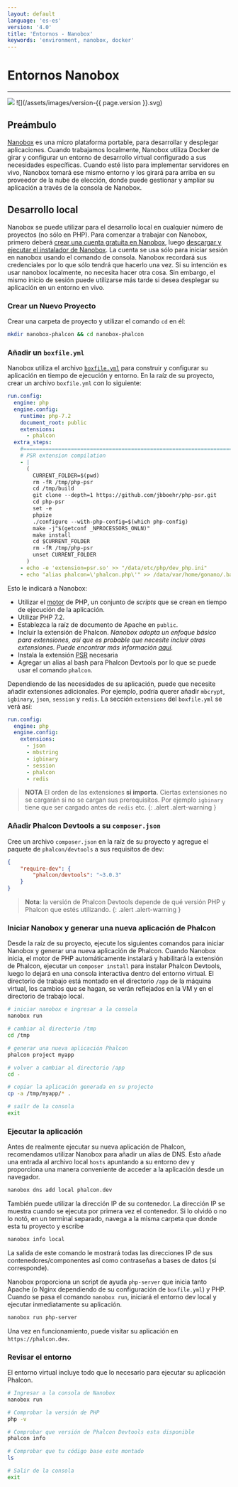 ```yaml
---
layout: default
language: 'es-es'
version: '4.0'
title: 'Entornos - Nanobox'
keywords: 'environment, nanobox, docker'
---
```


# Entornos Nanobox

* * *

![](/assets/images/document-status-stable-success.svg) ![](/assets/images/version-{{ page.version }}.svg)

## Preámbulo

[Nanobox](https://nanobox.io) es una micro plataforma portable, para desarrollar y desplegar aplicaciones. Cuando trabajamos localmente, Nanobox utiliza Docker de girar y configurar un entorno de desarrollo virtual configurado a sus necesidades específicas. Cuando esté listo para implementar servidores en vivo, Nanobox tomará ese mismo entorno y los girará para arriba en su proveedor de la nube de elección, donde puede gestionar y ampliar su aplicación a través de la consola de Nanobox.

## Desarrollo local

Nanobox se puede utilizar para el desarrollo local en cualquier número de proyectos (no sólo en PHP). Para comenzar a trabajar con Nanobox, primero deberá [crear una cuenta gratuita en Nanobox](https://dashboard.nanobox.io/users/register), luego [descargar y ejecutar el instalador de Nanobox](https://dashboard.nanobox.io/download). La cuenta se usa sólo para iniciar sesión en nanobox usando el comando de consola. Nanobox recordará sus credenciales por lo que sólo tendrá que hacerlo una vez. Si su intención es usar nanobox localmente, no necesita hacer otra cosa. Sin embargo, el mismo inicio de sesión puede utilizarse más tarde si desea desplegar su aplicación en un entorno en vivo.

### Crear un Nuevo Proyecto

Crear una carpeta de proyecto y utilizar el comando `cd` en él:

```bash
mkdir nanobox-phalcon && cd nanobox-phalcon
```

### Añadir un `boxfile.yml`

Nanobox utiliza el archivo [`boxfile.yml`](https://docs.nanobox.io/boxfile/) para construir y configurar su aplicación en tiempo de ejecución y entorno. En la raíz de su proyecto, crear un archivo `boxfile.yml` con lo siguiente:

```yaml
run.config:
  engine: php
  engine.config:
    runtime: php-7.2
    document_root: public
    extensions:
      - phalcon
  extra_steps:
    #===========================================================================
    # PSR extension compilation
    - |
      (
        CURRENT_FOLDER=$(pwd)
        rm -fR /tmp/php-psr
        cd /tmp/build
        git clone --depth=1 https://github.com/jbboehr/php-psr.git
        cd php-psr
        set -e
        phpize
        ./configure --with-php-config=$(which php-config)
        make -j"$(getconf _NPROCESSORS_ONLN)"
        make install
        cd $CURRENT_FOLDER
        rm -fR /tmp/php-psr
        unset CURRENT_FOLDER
      )
    - echo -e 'extension=psr.so' >> "/data/etc/php/dev_php.ini"
    - echo "alias phalcon=\'phalcon.php\'" >> /data/var/home/gonano/.bashrc
```

Esto le indicará a Nanobox:

- Utilizar el [motor](https://docs.nanobox.io/engines/) de PHP, un conjunto de *scripts* que se crean en tiempo de ejecución de la aplicación.
- Utilizar PHP 7.2.
- Establezca la raíz de documento de Apache en `public`.
- Incluir la extensión de Phalcon. *Nanobox adopta un enfoque básico para extensiones, así que es probable que necesite incluir otras extensiones. Puede encontrar más información [aquí](https://guides.nanobox.io/php/phalcon/php-extensions/).*
- Instala la extensión [PSR](https://github.com/jbboehr/php-psr.git) necesaria
- Agregar un alias al bash para Phalcon Devtools por lo que se puede usar el comando `phalcon`.

Dependiendo de las necesidades de su aplicación, puede que necesite añadir extensiones adicionales. Por ejemplo, podría querer añadir `mbcrypt`, `igbinary`, `json`, `session` y `redis`. La sección `extensions` del `boxfile.yml` se verá así:

```yaml
run.config:
  engine: php
  engine.config:
    extensions:
      - json
      - mbstring
      - igbinary
      - session
      - phalcon
      - redis
```

> **NOTA** El orden de las extensiones **si importa**. Ciertas extensiones no se cargarán si no se cargan sus prerequisitos. Por ejemplo `igbinary` tiene que ser cargado antes de `redis` etc.
{: .alert .alert-warning }

### Añadir Phalcon Devtools a su `composer.json`

Cree un archivo `composer.json` en la raíz de su proyecto y agregue el paquete de `phalcon/devtools` a sus requisitos de dev:

```json
{
    "require-dev": {
        "phalcon/devtools": "~3.0.3"
    }
}
```

> **Nota**: la versión de Phalcon Devtools depende de qué versión PHP y Phalcon que estés utilizando.
{: .alert .alert-warning }

### Iniciar Nanobox y generar una nueva aplicación de Phalcon

Desde la raíz de su proyecto, ejecute los siguientes comandos para iniciar Nanobox y generar una nueva aplicación de Phalcon. Cuando Nanobox inicia, el motor de PHP automáticamente instalará y habilitará la extensión de Phalcon, ejecutar un `composer install` para instalar Phalcon Devtools, luego lo dejará en una consola interactiva dentro del entorno virtual. El directorio de trabajo está montado en el directorio `/app` de la máquina virtual, los cambios que se hagan, se verán reflejados en la VM y en el directorio de trabajo local.

```bash
# iniciar nanobox e ingresar a la consola
nanobox run

# cambiar al directorio /tmp
cd /tmp

# generar una nueva aplicación Phalcon
phalcon project myapp

# volver a cambiar al directorio /app
cd -

# copiar la aplicación generada en su projecto
cp -a /tmp/myapp/* .

# sailr de la consola
exit
```

### Ejecutar la aplicación

Antes de realmente ejecutar su nueva aplicación de Phalcon, recomendamos utilizar Nanobox para añadir un alias de DNS. Esto añade una entrada al archivo local `hosts` apuntando a su entorno dev y proporciona una manera conveniente de acceder a la aplicación desde un navegador.

```bash
nanobox dns add local phalcon.dev
```

También puede utilizar la dirección IP de su contenedor. La dirección IP se muestra cuando se ejecuta por primera vez el contenedor. Si lo olvidó o no lo notó, en un terminal separado, navega a la misma carpeta que donde esta tu proyecto y escribe

```bash
nanobox info local
```

La salida de este comando le mostrará todas las direcciones IP de sus contenedores/componentes así como contraseñas a bases de datos (si corresponde).

Nanobox proporciona un script de ayuda `php-server` que inicia tanto Apache (o Nginx dependiendo de su configuración de `boxfile.yml`) y PHP. Cuando se pasa el comando `nanobox run`, iniciará el entorno dev local y ejecutar inmediatamente su aplicación.

```bash
nanobox run php-server
```

Una vez en funcionamiento, puede visitar su aplicación en `https://phalcon.dev`.

### Revisar el entorno

El entorno virtual incluye todo que lo necesario para ejecutar su aplicación Phalcon.

```bash
# Ingresar a la consola de Nanobox
nanobox run

# Comprobar la versión de PHP
php -v

# Comprobar que versión de Phalcon Devtools esta disponible
phalcon info

# Comprobar que tu código base este montado
ls

# Salir de la consola
exit
```